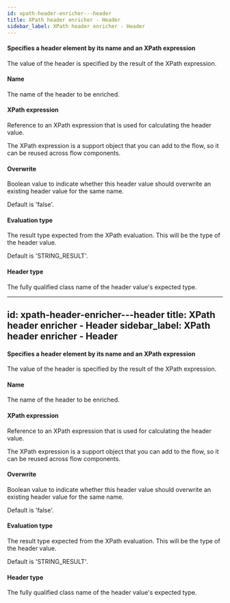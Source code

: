```yaml
---
id: xpath-header-enricher---header
title: XPath header enricher - Header
sidebar_label: XPath header enricher - Header
---
```

#### Specifies a header element by its name and an XPath expression
The value of the header is specified by the result of the XPath expression.

#### Name
The name of the header to be enriched.

#### XPath expression
Reference to an XPath expression that is used for calculating the header value.

The XPath expression is a support object that you can add to the flow, so it can be reused across flow components.

#### Overwrite
Boolean value to indicate whether this header value should overwrite an existing header value for the same name.

Default is 'false'.

#### Evaluation type
The result type expected from the XPath evaluation. This will be the type of the header value.

Default is 'STRING_RESULT'.

#### Header type
The fully qualified class name of the header value's expected type.

---
id: xpath-header-enricher---header
title: XPath header enricher - Header
sidebar_label: XPath header enricher - Header
---
#### Specifies a header element by its name and an XPath expression
The value of the header is specified by the result of the XPath expression.

#### Name
The name of the header to be enriched.

#### XPath expression
Reference to an XPath expression that is used for calculating the header value.

The XPath expression is a support object that you can add to the flow, so it can be reused across flow components.

#### Overwrite
Boolean value to indicate whether this header value should overwrite an existing header value for the same name.

Default is 'false'.

#### Evaluation type
The result type expected from the XPath evaluation. This will be the type of the header value.

Default is 'STRING_RESULT'.

#### Header type
The fully qualified class name of the header value's expected type.

